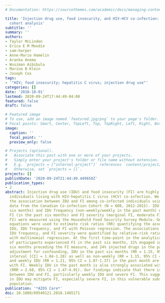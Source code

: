 ```yaml
---
# Documentation: https://sourcethemes.com/academic/docs/managing-content/

title: 'Injection drug use, food insecurity, and HIV-HCV co-infection: a longitudinal
  cohort analysis'
subtitle: ''
summary: ''
authors:
- Taylor McLinden
- Erica E M Moodie
- sam-harper
- Anne-Marie Hamelin
- Aranka Anema
- Wusiman Aibibula
- Marina B Klein
- Joseph Cox
tags:
- '"HIV; food insecurity; hepatitis C virus; injection drug use"'
categories: []
date: '2018-10-01'
lastmod: 2020-09-24T17:44:49-04:00
featured: false
draft: false

# Featured image
# To use, add an image named `featured.jpg/png` to your page's folder.
# Focal points: Smart, Center, TopLeft, Top, TopRight, Left, Right, BottomLeft, Bottom, BottomRight.
image:
  caption: ''
  focal_point: ''
  preview_only: false

# Projects (optional).
#   Associate this post with one or more of your projects.
#   Simply enter your project's folder or file name without extension.
#   E.g. `projects = ["internal-project"]` references `content/project/deep-learning/index.md`.
#   Otherwise, set `projects = []`.
projects: []
publishDate: '2020-09-24T21:44:49.449658Z'
publication_types:
- 2
abstract: Injection drug use (IDU) and food insecurity (FI) are highly prevalent among
  individuals living with HIV-hepatitis C virus (HCV) co-infection. We quantified
  the association between IDU and FI among co-infected individuals using biannual
  data from the Canadian Co-infection Cohort (N = 608, 2012-2015). IDU (in the past
  six months) and IDU frequency (non-weekly/weekly in the past month) were self-reported.
  FI (in the past six months) and FI severity (marginal FI, moderate FI, and severe
  FI) were measured using the Household Food Security Survey Module. Generalized estimating
  equations were used to estimate risk ratios (RR) quantifying the associations between
  IDU, IDU frequency, and FI with Poisson regression. The associations between IDU,
  IDU frequency, and FI severity were quantified by relative-risk ratios (RRR) estimated
  with multinomial regression. At the first time-point in the analytical sample, 54%
  of participants experienced FI in the past six months, 31% engaged in IDU in the
  six months preceding the FI measure, and 24% injected drugs in the past month. After
  adjustment for confounding, IDU in the past six months (RR = 1.15, 95% confidence
  interval [CI] = 1.04-1.28) as well as non-weekly (RR = 1.15, 95% CI = 1.02-1.29)
  and weekly IDU (RR = 1.21, 95% CI = 1.07-1.37) in the past month are associated
  with FI. Weekly IDU in the past month is also strongly associated with severe FI
  (RRR = 2.68, 95% CI = 1.47-4.91). Our findings indicate that there is an association
  between IDU and FI, particularly weekly IDU and severe FI. This suggests that reductions
  in IDU may mitigate FI, especially severe FI, in this vulnerable subset of the HIV-positive
  population.
publication: '*AIDS Care*'
doi: 10.1080/09540121.2018.1465171
---
```

